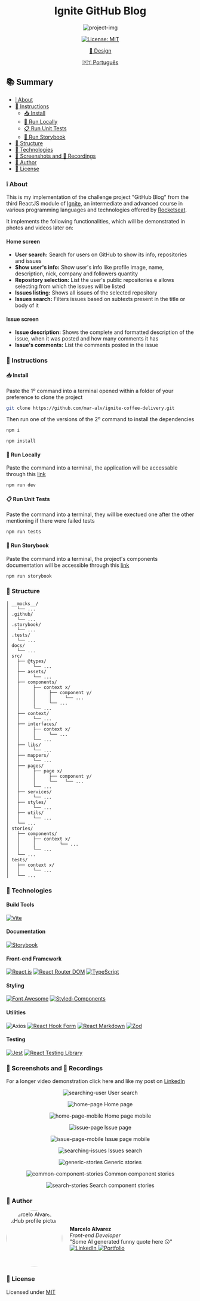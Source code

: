 <h1 align='center'> Ignite GitHub Blog </h1>

<div align='center'>

  ![project-img](./.github/cover.jpg)
  
  [![License: MIT](https://img.shields.io/badge/License-MIT-brightgreen.svg)](https://opensource.org/licenses/MIT)

  [🎨 Design](https://www.figma.com/file/9n2ccyeFz0vWsJ6Dcx5JuR/GitHub-Blog-(Community)?type=design&node-id=2-12&mode=design&t=IjiuQjVEQfwG7ASw-0)

  [🇵🇹 Português](./docs/README-pt.md)

</div>

## 📚 Summary
- [❕ About](#about)
- [📖 Instructions](#instructions)
  - [📥 Install](#install)
  - [🚀 Run Locally](#locally)
  - [📋 Run Unit Tests](#unit-tests)
  - [📔 Run Storybook](#storybook)
- [📂 Structure](#structure)
- [🧰 Technologies](#technologies)
- [📸 Screenshots and 🎥 Recordings](#screenshots-prints)
- [👤 Author](#author)
- [📄 License](#license)

### <a id='about' style='text-decoration: none; color: inherit;'>❕ About</a>
This is my implementation of the challenge project "GitHub Blog" from the third ReactJS module of [Ignite](https://www.rocketseat.com.br/ignite), an intermediate and advanced course in various programming languages and technologies offered by [Rocketseat](https://www.rocketseat.com.br/).

It implements the following functionalities, which will be demonstrated in photos and videos later on:
#### **Home screen**
- **User search:** Search for users on GitHub to show its info, repositories and issues
- **Show user's info:** Show user's info like profile image, name, description, nick, company and followers quantity
- **Repository selection:** List the user's public repositories e allows selecting from which the issues will be listed
- **Issues listing:** Shows all issues of the selected repository
- **Issues search:** Filters issues based on subtexts present in the title or body of it
#### **Issue screen**
- **Issue description:** Shows the complete and formatted description of the issue, when it was posted and how many comments it has
- **Issue's comments:** List the comments posted in the issue

### <a id='instructions' style='text-decoration: none; color: inherit;'>📖 Instructions</a>
#### <a id='instalar' style='text-decoration: none; color: inherit;'>📥 Install</a>
Paste the 1º command into a terminal opened within a folder of your preference to clone the project
```sh
git clone https://github.com/mar-alv/ignite-coffee-delivery.git
```

Then run one of the versions of the 2º command to install the dependencies
```sh
npm i
```
```sh
npm install
```

#### <a id='locally' style='text-decoration: none; color: inherit;'>🚀 Run Locally</a>
Paste the command into a terminal, the application will be accessable through this [link](http://localhost:5173)
```sh
npm run dev
```

#### <a id='unit-tests' style='text-decoration: none; color: inherit;'>📋 Run Unit Tests</a>
Paste the command into a terminal, they will be exectued one after the other mentioning if there were failed tests
```sh
npm run tests
```

#### <a id='storybook' style='text-decoration: none; color: inherit;'>📔 Run Storybook</a>
Paste the command into a terminal, the project's components documentation will be accessible through this [link](http://localhost:6006)
```sh
npm run storybook
```

### <a id='structure' style='text-decoration: none; color: inherit;'>📂 Structure</a>
```
│ __mocks__/
│   └── ...
│ .github/
│   └── ...
│ .storybook/
│   └── ...
│ .tests/
│   └── ...
│ docs/
│   └── ...
│ src/
│   ├── @types/
│   │     └── ...
│   ├── assets/
│   │     └── ...
│   ├── components/
│   │     ├── context x/
│   │     │     ├── component y/
│   │     │     │     └── ...
│   │     │     └── ...
│   │     └── ...
│   ├── context/
│   │     └── ...
│   ├── interfaces/
│   │     ├── context x/
│   │     │     └── ...
│   │     └── ...
│   ├── libs/
│   │     └── ...
│   ├── mappers/
│   │     └── ...
│   ├── pages/
│   │     ├── page x/
│   │     │     ├── component y/
│   │     │     └──   └── ...
│   │     └── ...
│   ├── services/
│   │     └── ...
│   ├── styles/
│   │     └── ...
│   ├── utils/
│   │     └── ...
│   └── ...
│ stories/
│   ├── components/
│   │     ├── context x/
│   │     │			└── ...
│   │     └── ...
│   └── ...
│ tests/
│   ├── context x/
│   │     └── ...
│   └── ...
```

### <a id='technologies' style='text-decoration: none; color: inherit;'>🧰 Technologies</a>
#### Build Tools
[![Vite](https://img.shields.io/badge/Vite-646CFF?style=for-the-badge&logo=vite&logoColor=white)](https://vitejs.dev/)

#### Documentation
[![Storybook](https://img.shields.io/badge/Storybook-FF4785?style=for-the-badge&logo=storybook&logoColor=white)](https://storybook.js.org/)

#### Front-end Framework
[![React.js](https://img.shields.io/badge/React.js-61DAFB?style=for-the-badge&logo=react&logoColor=white)](https://reactjs.org/)
[![React Router DOM](https://img.shields.io/badge/React%20Router%20DOM-61DAFB?style=for-the-badge&logo=react-router&logoColor=white&color=red)](https://reactrouter.com/en/main)
[![TypeScript](https://img.shields.io/badge/TypeScript-3178C6?style=for-the-badge&logo=typescript&logoColor=white)](https://www.typescriptlang.org/)

#### Styling
[![Font Awesome](https://img.shields.io/badge/Font_Awesome-339AF0?style=for-the-badge&logo=font-awesome&logoColor=white)](https://fontawesome.com/)
[![Styled-Components](https://img.shields.io/badge/styled--components-DB7093?style=for-the-badge&logo=styled-components&logoColor=white)](https://styled-components.com/)

#### Utilities
![Axios](https://img.shields.io/badge/Axios-764ABC?style=for-the-badge&labelColor=white&logo=axios&logoColor=764ABC)
[![React Hook Form](https://img.shields.io/badge/React_Hook_Form-FF6B6B?style=for-the-badge&logo=react&logoColor=white)](https://react-hook-form.com/)
[![React Markdown](https://img.shields.io/badge/React_Markdown-282c34?style=for-the-badge&logo=markdown&logoColor=white)](https://github.com/remarkjs/react-markdown)
[![Zod](https://img.shields.io/badge/Zod-007ACC?style=for-the-badge&logo=superman&logoColor=white)](https://zod.dev/)

#### Testing
[![Jest](https://img.shields.io/badge/Jest-C21325?style=for-the-badge&logo=jest&logoColor=white)](https://jestjs.io/)
[![React Testing Library](https://img.shields.io/badge/React%20Testing%20Library-E33332?style=for-the-badge&logo=testing-library&logoColor=white)](https://testing-library.com/docs/react-testing-library/intro)

### <a id='screenshots-prints' style='text-decoration: none; color: inherit;'>📸 Screenshots and 🎥 Recordings</a>
For a longer video demonstration click here and like my post on [LinkedIn](https://www.linkedin.com/feed/update/urn:li:activity:7195123027691368449/)

<div align='center'>

  ![searching-user](./.github/user-search.gif)
  User search

</div>

<div align='center'>

  ![home-page](./.github/home-page.gif)
  Home page

</div>

<div align='center'>

  ![home-page-mobile](./.github/home-page-mobile.gif)
  Home page mobile

</div>

<div align='center'>

  ![issue-page](./.github/issue-page.gif)
  Issue page

</div>

<div align='center'>

  ![issue-page-mobile](./.github/issue-page-mobile.gif)
  Issue page mobile

</div>

<div align='center'>

  ![searching-issues](./.github/issues-search.gif)
  Issues search

</div>

<div align='center'>

  ![generic-stories](./.github/generic-stories.gif)
  Generic stories

</div>

<div align='center'>

  ![common-component-stories](./.github/common-component-stories.gif)
  Common component stories

</div>

<div align='center'>

  ![search-stories](./.github/search-stories.gif)
  Search component stories

</div>

### <a id='author' style='text-decoration: none; color: inherit;'>👤 Author</a>
<div style='display: flex; align-items: center;'>
		<img src='https://github.com/mar-alv.png' alt='Marcelo Alvarez GitHub profile picture' style='width: 150px; border-radius: 50%; margin-right: 20px;'>
		<div>
				<strong>Marcelo Alvarez</strong>
				<br>
				<em>Front-end Developer</em><br>
				<span>"Some AI generated funny quote here 😗"</span><br>
				<a href='https://www.linkedin.com/in/mar-alv'>
					<img
						alt='LinkedIn'
						src='https://img.shields.io/badge/LinkedIn-Marcelo%20Alvarez-0077B5?logo=linkedin&logoColor=white'
					/>
				</a>
				<a href='https://mar-alv.github.io/'>
					<img
						alt='Portfolio'
						src='https://img.shields.io/badge/Portfolio-Marcelo%20Alvarez-000?style=flat&logo=portfolio&logoColor=white'
					/>
				</a>
		</div>
</div>

### <a id='license' style='text-decoration: none; color: inherit;'>📄 License</a>
Licensed under [MIT](./LICENSE)
